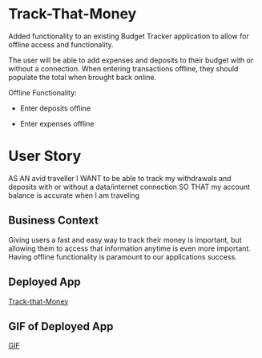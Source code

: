 # Track-That-Money

Added functionality to an existing Budget Tracker application to allow for offline access and functionality.

The user will be able to add expenses and deposits to their budget with or without a connection. When entering transactions offline, they should populate the total when brought back online.

Offline Functionality:

  * Enter deposits offline

  * Enter expenses offline

# User Story
AS AN avid traveller
I WANT to be able to track my withdrawals and deposits with or without a data/internet connection
SO THAT my account balance is accurate when I am traveling

## Business Context

Giving users a fast and easy way to track their money is important, but allowing them to access that information anytime is even more important. Having offline functionality is paramount to our applications success.

## Deployed App 
[Track-that-Money](https://track-that-money.herokuapp.com/)

## GIF of Deployed App 
[GIF](https://giphy.com/gifs/W4tgWrKCGizEQCCxmh)
